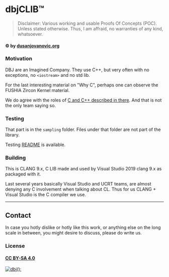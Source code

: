 # dbjCLIB&trade;

> Disclaimer: Various working and usable Proofs Of Concepts (POC). Unless stated otherwise. Thus, I am affraid, no warranties of any kind, whatsoever.

#### &copy; by [dusanjovanovic.org](mailto:dbj@dbj.org)

### Motivation

DBJ are an Imagined Company. They use C++, but very often with no exceptions, no `<iostream>` and no std lib.

For the last interesting material on "Why C", perhaps one can observe the FUSHIA Zircon Kernel material.

We do agree with the roles of [C and C++ described in there](https://fuchsia.dev/fuchsia-src/development/languages/c-cpp). And that is not the only team saying so.

### Testing

That part is in the `sampling` folder. Files under that folder are not part of the library.

Testing [README](sampling/readme.md) is available.

### Building

This is CLANG 9.x, C LIB made and used by Visual Studio 2019 clang 9.x as packaged with it.

Last several years basically Visual Studio and UCRT teams, are almost denying any C involvement when talking about CL. Thus for us  CLANG + Visual Studio is the C compiler we use.

-------------------------------------

## Contact

In case you hotly dislike or hotly like this work, or anything else on the long scale in between, you might desire to discuss, please do write us.

### License

#### [CC BY-SA 4.0](https://creativecommons.org/licenses/by-sa/4.0/)

[![dbj();](https://dbj.org/wp-content/uploads/2015/12/cropped-dbj-icon-e1486129719897.jpg)](http://www.dbj.org "dbj")  
